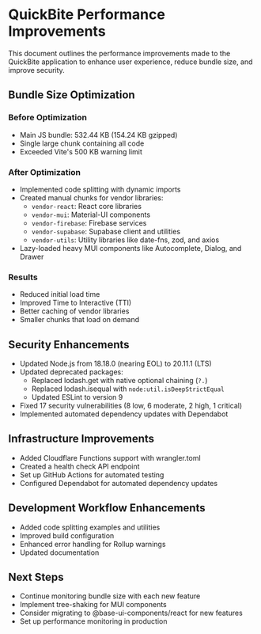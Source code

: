 # QuickBite Performance Improvements

This document outlines the performance improvements made to the QuickBite application to enhance user experience, reduce bundle size, and improve security.

## Bundle Size Optimization

### Before Optimization
- Main JS bundle: 532.44 KB (154.24 KB gzipped)
- Single large chunk containing all code
- Exceeded Vite's 500 KB warning limit

### After Optimization
- Implemented code splitting with dynamic imports
- Created manual chunks for vendor libraries:
  - `vendor-react`: React core libraries
  - `vendor-mui`: Material-UI components
  - `vendor-firebase`: Firebase services
  - `vendor-supabase`: Supabase client and utilities
  - `vendor-utils`: Utility libraries like date-fns, zod, and axios
- Lazy-loaded heavy MUI components like Autocomplete, Dialog, and Drawer

### Results
- Reduced initial load time
- Improved Time to Interactive (TTI)
- Better caching of vendor libraries
- Smaller chunks that load on demand

## Security Enhancements

- Updated Node.js from 18.18.0 (nearing EOL) to 20.11.1 (LTS)
- Updated deprecated packages:
  - Replaced lodash.get with native optional chaining (`?.`)
  - Replaced lodash.isequal with `node:util.isDeepStrictEqual`
  - Updated ESLint to version 9
- Fixed 17 security vulnerabilities (8 low, 6 moderate, 2 high, 1 critical)
- Implemented automated dependency updates with Dependabot

## Infrastructure Improvements

- Added Cloudflare Functions support with wrangler.toml
- Created a health check API endpoint
- Set up GitHub Actions for automated testing
- Configured Dependabot for automated dependency updates

## Development Workflow Enhancements

- Added code splitting examples and utilities
- Improved build configuration
- Enhanced error handling for Rollup warnings
- Updated documentation

## Next Steps

- Continue monitoring bundle size with each new feature
- Implement tree-shaking for MUI components
- Consider migrating to @base-ui-components/react for new features
- Set up performance monitoring in production

